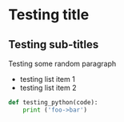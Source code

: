 # Testing title

## Testing sub-titles

Testing some random paragraph

- testing list item 1
- testing list item 2

```python
def testing_python(code):
    print ('foo->bar')
```
